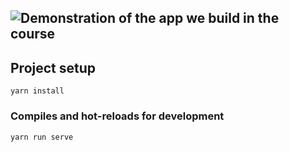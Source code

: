 ![Demonstration of the app we build in the course](https://i.imgur.com/yO9gGwp.gif)
---

## Project setup
```
yarn install
```

### Compiles and hot-reloads for development
```
yarn run serve
```
